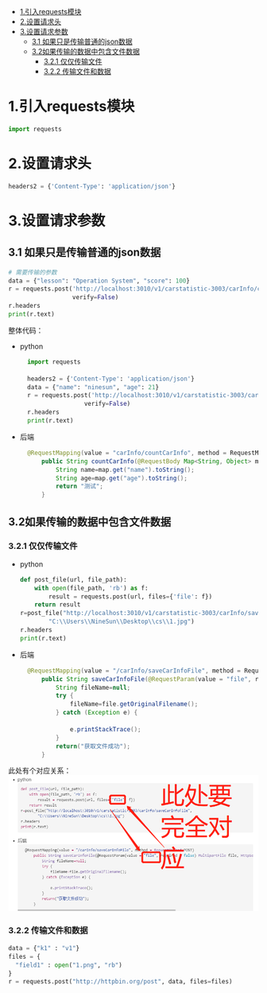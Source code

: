 <!-- TOC -->

- [1.引入requests模块](#1引入requests模块)
- [2.设置请求头](#2设置请求头)
- [3.设置请求参数](#3设置请求参数)
  - [3.1 如果只是传输普通的json数据](#31-如果只是传输普通的json数据)
  - [3.2如果传输的数据中包含文件数据](#32如果传输的数据中包含文件数据)
    - [3.2.1 仅仅传输文件](#321-仅仅传输文件)
    - [3.2.2 传输文件和数据](#322-传输文件和数据)

<!-- /TOC -->
# 1.引入requests模块
``` python
import requests
```
# 2.设置请求头
``` python
headers2 = {'Content-Type': 'application/json'}
```
# 3.设置请求参数
## 3.1 如果只是传输普通的json数据
``` python
# 需要传输的参数
data = {"lesson": "Operation System", "score": 100}
r = requests.post('http://localhost:3010/v1/carstatistic-3003/carInfo/countCarInfo', headers=headers2,json=data,
                  verify=False)
r.headers
print(r.text)
```
整体代码：
* python
  ``` python
    import requests

    headers2 = {'Content-Type': 'application/json'}
    data = {"name": "ninesun", "age": 21}
    r = requests.post('http://localhost:3010/v1/carstatistic-3003/carInfo/countCarInfo', headers=headers2,json=data,
                    verify=False)
    r.headers
    print(r.text)
    ```
* 后端
  ``` java
    @RequestMapping(value = "carInfo/countCarInfo", method = RequestMethod.POST)
        public String countCarInfo(@RequestBody Map<String, Object> map) {
            String name=map.get("name").toString();
            String age=map.get("age").toString();
            return "测试";
        }
  ```
## 3.2如果传输的数据中包含文件数据
### 3.2.1 仅仅传输文件
* python
    ``` python
    def post_file(url, file_path):
        with open(file_path, 'rb') as f:
            result = requests.post(url, files={'file': f})
        return result
    r=post_file("http://localhost:3010/v1/carstatistic-3003/carInfo/saveCarInfoFile",
            "C:\\Users\\NineSun\\Desktop\\cs\\1.jpg")
    r.headers
    print(r.text)
    ```
* 后端
  ``` java
    @RequestMapping(value = "/carInfo/saveCarInfoFile", method = RequestMethod.POST)
        public String saveCarInfoFile(@RequestParam(value = "file", required = false) MultipartFile file, HttpServletResponse response, HttpServletRequest request) {
            String fileName=null;
            try {
                fileName=file.getOriginalFilename();
            } catch (Exception e) {
                
                e.printStackTrace();
            }
            return("获取文件成功");
        }
  ```
此处有个对应关系：
![](1.png)
### 3.2.2 传输文件和数据
``` python
data = {"k1" : "v1"}
files = {
  "field1" : open("1.png", "rb")
}
r = requests.post("http://httpbin.org/post", data, files=files)
```

